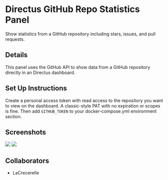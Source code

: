 # Directus GitHub Repo Statistics Panel

Show statistics from a GitHub repository including stars, issues, and pull requests. 

## Details

This panel uses the GitHub API to show data from a GitHub repository directly in an Directus dashboard.

## Set Up Instructions

Create a personal access token with read access to the repository you want to view on the dashboard. A classic-style PAT with no expiration or scopes is fine. Then add `GITHUB_TOKEN` to your docker-compose.yml environment section.

## Screenshots

![](./gh-setup.jpeg)
![](./gh-demo.jpeg)

## Collaborators

- LaCrecerelle
